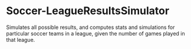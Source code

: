 # Soccer-LeagueResultsSimulator
Simulates all possible results, and computes stats and simulations for particular soccer teams in a league, given the number of games played in that league.
